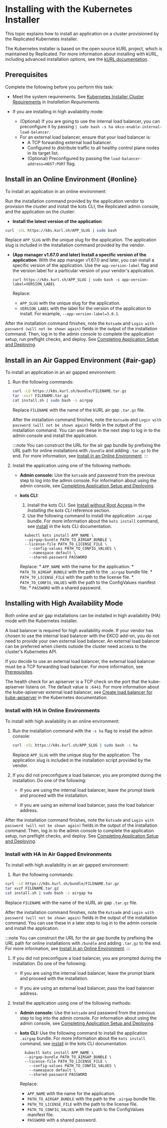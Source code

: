 # Installing with the Kubernetes Installer

This topic explains how to install an application on a cluster provisioned by the Replicated Kubernetes installer.

The Kubernetes installer is based on the open source kURL project, which is maintained by Replicated. For more information about installing with kURL, including advanced installation options, see the [kURL documentation](https://kurl.sh/docs/introduction/).

## Prerequisites

Complete the following before you perform this task:

- Meet the system requirements. See [Kubernetes Installer Cluster Requirements](installing-general-requirements#embedded-cluster-requirements) in _Installation Requirements_.

- If you are installing in high availability mode:
  - (Optional) If you are going to use the internal load balancer, you can preconfigure it by passing `| sudo bash -s ha ekco-enable-internal-load-balancer`.
  - For an external load balancer, ensure that your load balancer is:
    - A TCP forwarding external load balancer.
    - Configured to distribute traffic to all healthy control plane nodes in its target list.
    - (Optional) Preconfigured by passing the `load-balancer-address=HOST:PORT` flag.

## Install in an Online Environment {#online}

To install an application in an online environment:

Run the installation command provided by the application vendor to provision the cluster and install the kots CLI, the Replicated admin console, and the application on the cluster:
   * **Install the latest version of the application**:

   ```bash
   curl -sSL https://k8s.kurl.sh/APP_SLUG | sudo bash
   ```

   Replace `APP_SLUG` with the unique slug for the application. The application slug is included in the installation command provided by the vendor.

   * **(App manager v1.67.0 and later) Install a specific version of the application**:
     With the app manager v1.67.0 and later, you can install a specific version of the application. Use the `app-version-label` flag and the version label for a particular version of your vendor's application.

     ```shell
     curl https://k8s.kurl.sh/APP_SLUG | sudo bash -s app-version-label=VERSION_LABEL
     ```
     Replace:
     * `APP_SLUG` with the unique slug for the application.
     * `VERSION_LABEL` with the label for the version of the application to install. For example, `--app-version-label=3.0.1`.

After the installation command finishes, note the `Kotsadm` and `Login with password (will not be shown again)` fields in the output of the installation command. Then, log in to the admin console to complete the application setup, run preflight checks, and deploy. See [Completing Application Setup and Deploying](installing-app-setup).

## Install in an Air Gapped Environment {#air-gap}

To install an application in an air gapped environment:

1. Run the following commands:

    ```bash
    curl -LO https://k8s.kurl.sh/bundle/FILENAME.tar.gz
    tar -xvzf FILENAME.tar.gz
    cat install.sh | sudo bash -s airgap
    ```

    Replace `FILENAME` with the name of the kURL air gap `.tar.gz` file.

    After the installation command finishes, note the `Kotsadm` and `Login with password (will not be shown again)` fields in the output of the installation command. You can use these in the next step to log in to the admin console and install the application.

    :::note
    You can construct the URL for the air gap bundle by prefixing the URL path for online installations with `/bundle` and adding `.tar.gz` to the end. For more information, see [Install in an Online Environment](#online).
    :::

  1. Install the application using one of the following methods:

      - **Admin console:** Use the `kotsadm` and password from the previous step to log into the admin console. For information about using the admin console, see [Completing Application Setup and Deploying](installing-app-setup).

      - **kots CLI:**

          1. Install the kots CLI. See [Install without Root Access](/reference/kots-cli-getting-started#install-without-root-access) in the _Installing the kots CLI_ reference section.
          1. Use the following command to install the application `.airgap` bundle. For more information about the `kots install` command, see [install](../reference/kots-cli-install) in the kots CLI documentation.

          ```
            kubectl kots install APP_NAME \
            --airgap-bundle PATH_TO_AIRGAP_BUNDLE \
            --license-file PATH_TO_LICENSE_FILE \
              --config-values PATH_TO_CONFIG_VALUES \
              --namespace default \
              --shared-password PASSWORD
          ```

          Replace:
              * `APP_NAME` with the name for the application.
              * `PATH_TO_AIRGAP_BUNDLE` with the path to the `.airgap` bundle file.
              * `PATH_TO_LICENSE_FILE` with the path to the license file.
              * `PATH_TO_CONFIG_VALUES` with the path to the ConfigValues manifest file.
              * `PASSWORD` with a shared password.

## Installing with High Availability Mode

Both online and air gap installations can be installed in high availability (HA) mode with the Kubernetes installer.

A load balancer is required for high availability mode. If your vendor has chosen to use the internal load balancer with the EKCO add-on, you do not need to provide your own external load balancer. An external load balancer can be preferred when clients outside the cluster need access to the cluster's Kubernetes API.

If you decide to use an external load balancer, the external load balancer must be a TCP forwarding load balancer. For more information, see [Prerequisites](#prerequisites).

The health check for an apiserver is a TCP check on the port that the kube-apiserver listens on. The default value is `:6443`. For more information about the kube-apiserver external load balancer, see [Create load balancer for kube-apiserver](https://kubernetes.io/docs/setup/independent/high-availability/#create-load-balancer-for-kube-apiserver) in the Kubernetes documentation.

### Install with HA in Online Environments

To install with high availability in an online environment:

1. Run the installation command with the `-s ha` flag to install the admin console:

    ```bash
    curl -sSL https://k8s.kurl.sh/APP_SLUG | sudo bash -s ha
      ```
    Replace `APP_SLUG` with the unique slug for the application. The application slug is included in the installation script provided by the vendor.

1. If you did not preconfigure a load balancer, you are prompted during the installation. Do one of the following:

    - If you are using the internal load balancer, leave the prompt blank and proceed with the installation.

    - If you are using an external load balancer, pass the load balancer address.

After the installation command finishes, note the `Kotsadm` and `Login with password (will not be shown again)` fields in the output of the installation command. Then, log in to the admin console to complete the application setup, run preflight checks, and deploy. See [Completing Application Setup and Deploying](installing-app-setup).

### Install with HA in Air Gapped Environments

To install with high availability in an air gapped environment:

1. Run the following commands:

  ```bash
  curl -LO https://k8s.kurl.sh/bundle/FILENAME.tar.gz
  tar xvzf FILENAME.tar.gz
  cat install.sh | sudo bash -s airgap ha
  ```

  Replace `FILENAME` with the name of the kURL air gap `.tar.gz` file.

  After the installation command finishes, note the `Kotsadm` and `Login with password (will not be shown again)` fields in the output of the installation command. You can use these in a later step to log in to the admin console and install the application.

  :::note
  You can construct the URL for the air gap bundle by prefixing the URL path for online installations with `/bundle` and adding `.tar.gz` to the end. For more information, see [Install in an Online Environment](#online).
  :::

1. If you did not preconfigure a load balancer, you are prompted during the installation. Do one of the following:

    - If you are using the internal load balancer, leave the prompt blank and proceed with the installation.

    - If you are using an external load balancer, pass the load balancer address.

1. Install the application using one of the following methods:

    - **Admin console:** Use the `kotsadm` and password from the previous step to log into the admin console. For information about using the admin console, see [Completing Application Setup and Deploying](installing-app-setup).

    - **kots CLI:** Use the following command to install the application `.airgap` bundle. For more information about the `kots install` command, see [install](../reference/kots-cli-install) in the kots CLI documentation.

      ```
        kubectl kots install APP_NAME \
        --airgap-bundle PATH_TO_AIRGAP_BUNDLE \
        --license-file PATH_TO_LICENSE_FILE \
          --config-values PATH_TO_CONFIG_VALUES \
          --namespace default \
          --shared-password PASSWORD
      ```
      Replace:
      * `APP_NAME` with the name for the application.
      * `PATH_TO_AIRGAP_BUNDLE` with the path to the `.airgap` bundle file.
      * `PATH_TO_LICENSE_FILE` with the path to the license file.
      * `PATH_TO_CONFIG_VALUES` with the path to the ConfigValues manifest file.
      * `PASSWORD` with a shared password.
